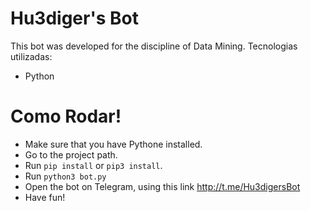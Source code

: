 # Hu3diger's Bot

This bot was developed for the discipline of Data Mining.
Tecnologias utilizadas:
  - Python

# Como Rodar!

  - Make sure that you have Pythone installed.
  - Go to the project path.
  - Run `pip install` or `pip3 install`.
  - Run `python3 bot.py`
  - Open the bot on Telegram, using this link http://t.me/Hu3digersBot
  - Have fun!
